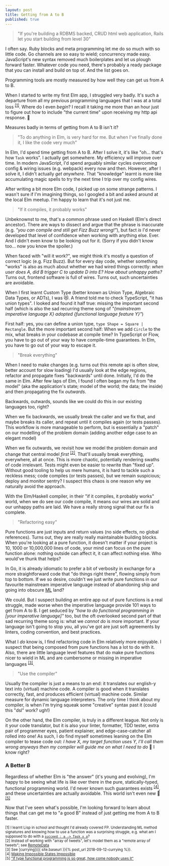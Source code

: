 ```yaml
---
layout: post
title: Getting from A to B
published: true
---
```

> "If you're building a RDBMS backed, CRUD html web application, Rails let you start building from level 30"

I often say. Ruby blocks and meta programming let me do so much with so little code. Go channels are so easy to wield; concurrency made easy. JavaScript's new syntax removed much boilerplates and let us plough forward faster. Whatever code you need, there's probably a ready package that you can install and build on top of. And the list goes on.

Programming tools are mostly measured by how well they can get us from A to B.

When I started to write my first Elm app, I struggled very badly. It's such a departure from all my previous programming languages that I was at a total loss <sup>[[1]](#footnote1)</sup>. Where do I even _begin_? I recall it taking me more than an hour just to figure out how to include "the current time" upon receiving my http api response. 🙈

Measures badly in terms of getting from A to B isn't it?

> "To do anything in Elm, is very hard for me. But when I've finally done it, I like the code very much"

In Elm, I'd spend time getting from A to B. After I solve it, it's like "oh... that's how `Task` works". I actually get somewhere. My efficiency will improve over time. In modern JavaScript, I'd spend arguably similar cycles overcoming config & wiring issues (e.g. webpack) every now and then. However, after I solve it, I didn't actually _get anywhere_. That "knowledge" learnt is more like accumulating magic spells to try the next time I trip over my config wires.

After writing a bit more Elm code, I picked up on some strange patterns. I wasn't sure if I'm imagining things, so I googled a bit and asked around at the local Elm meetup. I'm happy to learn that it's not just me.

> "If it compiles, it probably works"

Unbeknownst to me, that's a common phrase used on Haskell (Elm's direct ancestor). There are ways to dissect and argue that the phrase is inaccurate (e.g. _"you can compile and still get Fizz Buzz wrong!"_), but fact _is_ I'd never developed that level of confidence when working with anything else. Ever. And I didn't even know to be looking out for it. (Sorry if you didn't know too... now you know the spoiler.)

When faced with "will it work?", we might think it's mostly a question of correct logic (e.g. Fizz Buzz). But for every day code, whether something "works" is also as much about whether we had wired things correctly: _when user does A, did B trigger C to update D into E? How about unhappy paths?_ Turns out, frontend software is full of wires. Turns out, such uncertainties are avoidable.

When I first learnt Custom Type (better known as Union Type, Algebraic Data Types, or ADTs), I was 😻. A friend told me to check TypeScript, "it has union types". I looked and found it half true: missing the important second half (which is also the sad recurring theme song of _"{mainstream imperative language X} adopted {functional language feature Y}"_)

First half: yes, you can define a union type, `type Shape = Square | Rectangle`. But the more important second half: When we add `Circle` to the mix, what breaks in your codebase at compile time? In TypeScript or Flow, you have to go out of your way to have compile-time guarantees. In Elm, you have to go out of your way to escape it.

> "Break everything"

When I need to make changes (e.g. turns out this remote api is often slow, better account for slow loading) I'd usually look at the edge regions, refactor and propagate fixes "backwards" until done. Initially, I'd do the same in Elm. After few laps of Elm, I found I often began my fix from "the model" (aka the application's state; model of the world; the data; the inside) and then propagating the fix _outwards_.

Backwards, outwards, sounds like we could do this in our existing languages too, right?

When we fix backwards, we usually break the caller and we fix that, and maybe breaks its caller, and repeat until it compiles again (or tests passes). This workflow is more manageable to perform, but is essentially a "patch" on our modelling of the problem domain (adding another edge case to an elegant model)

When we fix outwards, we revisit how we model the problem domain and change that central model _first_ <sup>[[2]](#footnote2)</sup>. That'll usually break everything, everywhere, all at once. This is more chaotic, potentially rendering swaths of code irrelevant. Tests might even be easier to rewrite than "fixed up". Without good tooling to help us mere humans, it is hard to tackle such a reckless mess; code compiles (or tests passes), but we remain suspicious; deploy and monitor sentry? I suspect this chaos is one reason why we naturally avoid the approach.

With the Elm/Haskell compiler, in their "if it compiles, it probably works" world, when we do see our code compile, it means our wires are solid and our unhappy paths are laid. We have a really strong signal that our fix is complete.

> "Refactoring easy"

Pure functions are just inputs and return values (no side effects, no global references). Turns out, they are really really maintainable building blocks. When you're looking at a pure function, it doesn't matter if your project is 10, 1000 or 10,000,000 lines of code, your mind can focus on the pure function alone: nothing outside can affect it, it can affect nothing else. Who would've thunk that helps?

In Go, it is already idiomatic to prefer a bit of verbosity in exchange for a more straightforward code that "do things right there", flowing simply from top to bottom. If we so desire, couldn't we just write pure functions in our favourite mainstream imperative language instead of abandoning ship and going into obscure [ML](https://en.wikipedia.org/wiki/ML_(programming_language)) land?

We could. But I suspect building an entire app out of pure functions is a real struggle, made worse when the imperative language provide 101 ways to get from A to B. I get seduced by _"how to do functional programming in [your imperative language]"_ too, but the oft overlooked second part of that sad recurring theme song is: what we _cannot do_ is more important. If your language isn't going to stop you, all you've got are just soft agreements by linters, coding convention, and best practices.

What I _do_ know is, I find refactoring code in Elm relatively more enjoyable. I suspect that being composed from pure functions has a lot to do with it. Also, there are little language level features that do make pure functions nicer to wield in ML and are cumbersome or missing in imperative languages <sup>[[3]](#footnote3)</sup>.

> "Use the compiler"

Usually the compiler is just a means to an end: it translates our english-y text into (virtual) machine code. A compiler is good when it translates correctly, fast, and produces efficient (virtual) machine code. Similar measure for dynamic language interpreters. The only time I think about my compiler, is when I'm trying squeak some "creative" syntax past it (could this "dsl" work? ugh!)

On the other hand, the Elm compiler, is truly in a different league. Not only is it your code translator, but it is also your linter, formatter, TDD tester, extra pair of programmer eyes, patient explainer, and edge-case-catcher all rolled into one! As such, I do find myself sometimes leaning on the Elm compiler to tease code out: _I have X, my target function uses Y, I'll call them wrong anyways then my compiler will guide me on what I need to do_ 🤯 I know right?

### A Better B

Regardless of whether Elm is "the answer" (it's young and evolving), I'm happy to be seeing what life is like over there in the pure, statically-typed, functional programming world. I'd never known such guarantees exists <sup>[[4]](#footnote4)</sup>, and these uncertainties are actually avoidable. This world isn't even new 🤦 <sup>[[5]](#footnote5)</sup>

Now that I've seen what's possible, I'm looking forward to learn about things that can get me to "a good B" instead of just getting me from A to B faster.

<sub><a name="footnote1">[1]</a> I learnt Lisp in school and thought I'd already covered FP. Understanding ML method signatures and knowing how to use a function was a surprising struggle, e.g. what am I supposed to do with a [`succeed : a -> Task x a`](https://package.elm-lang.org/packages/elm-lang/core/latest/Task)?</sub><br/>
<sub><a name="footnote2">[2]</a> Instead of working with "array of tweets", let's model them as a "remote array of tweets"; see [RemoteData](http://blog.jenkster.com/2016/06/how-elm-slays-a-ui-antipattern.html)</sub><br/>
<sub><a name="footnote3">[3]</a> See [currying]({{ site.baseurl }}{% post_url 2018-09-12-currying %}).</sub><br/>
<sub><a name="footnote4">[4]</a> [Making Impossible States Impossible](https://www.youtube.com/watch?v=IcgmSRJHu_8)</sub><br/>
<sub><a name="footnote5">[5]</a> ["If type functional programming is so great, how come nobody uses it"](https://www.youtube.com/watch?v=oYk8CKH7OhE)</sub><br/>
